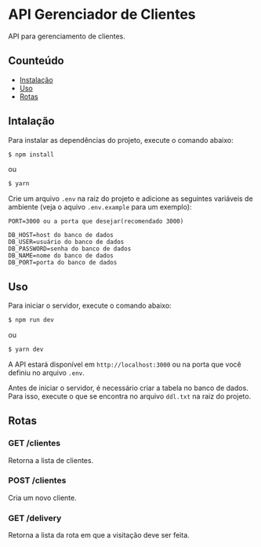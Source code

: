 # API Gerenciador de Clientes

API para gerenciamento de clientes.

## Counteúdo

- [Instalação](#instalação)
- [Uso](#uso)
- [Rotas](#rotas)

## Intalação

Para instalar as dependências do projeto, execute o comando abaixo:

```bash
$ npm install
```

ou

```bash
$ yarn
```

Crie um arquivo `.env` na raiz do projeto e adicione as seguintes variáveis de ambiente (veja o aquivo `.env.example` para um exemplo):

```env
PORT=3000 ou a porta que desejar(recomendado 3000)

DB_HOST=host do banco de dados
DB_USER=usuário do banco de dados
DB_PASSWORD=senha do banco de dados
DB_NAME=nome do banco de dados
DB_PORT=porta do banco de dados
```

## Uso

Para iniciar o servidor, execute o comando abaixo:

```bash
$ npm run dev
```

ou

```bash
$ yarn dev
```

A API estará disponível em `http://localhost:3000` ou na porta que você definiu no arquivo `.env`.

Antes de iniciar o servidor, é necessário criar a tabela no banco de dados. Para isso, execute o que se encontra no arquivo `ddl.txt` na raiz do projeto.

## Rotas

### GET /clientes

Retorna a lista de clientes.

### POST /clientes

Cria um novo cliente.

### GET /delivery

Retorna a lista da rota em que a visitação deve ser feita.

